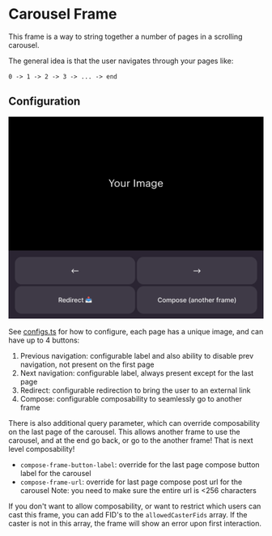 # Carousel Frame

This frame is a way to string together a number of pages in a scrolling carousel.

The general idea is that the user navigates through your pages like:
```
0 -> 1 -> 2 -> 3 -> ... -> end
```

## Configuration 

![](../../../public/images/docs/carousel-example.png)

See [configs.ts](./configs.ts) for how to configure, each page has a unique image, and can have up to 4 buttons:
1. Previous navigation: configurable label and also ability to disable prev navigation, not present on the first page
2. Next navigation: configurable label, always present except for the last page
3. Redirect: configurable redirection to bring the user to an external link
4. Compose: configurable composability to seamlessly go to another frame

There is also additional query parameter, which can override composability on the last page of the carousel.
This allows another frame to use the carousel, and at the end go back, or go to the another frame! 
That is next level composability! 
* `compose-frame-button-label`: override for the last page compose button label for the carousel
* `compose-frame-url`: override for last page compose post url for the carousel 
Note: you need to make sure the entire url is <256 characters 

If you don't want to allow composability, or want to restrict which users can cast this frame, you can add FID's to the `allowedCasterFids` array. If the caster is not in this array, the frame will show an error upon first interaction.

